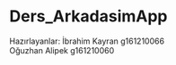 # Ders_ArkadasimApp

Hazırlayanlar: İbrahim Kayran g161210066  
               Oğuzhan Alipek g161210060

